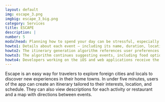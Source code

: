 ```yaml
---
layout: default
img: escape_3.png
imgbig: escape_3_big.png
category: Services
title: ESCAPE
description: |
number: 5
modalhead: Planning how to spend your day can be stressful, especially given the endless possibilities and overwhelming amount of content available on the internet. Sometimes you just want to be told where to go and a suggestion for how long you should spend there.  If you’re unhappy with your generated itinerary, you can choose to regenerate your entire schedule, or lock in certain events and regenerate the rest until you’ve planned your perfect day.<br/><br/>I developed Escape with a team during a hackathon for iXperience, a programming boot camp I attended over the summer. I worked on the backend of the app, which is coded in R.  
howto1: Details about each event – including its name, duration, location, and description – are scraped from TripAdvisor, Zomato, and Google knowledge graphs and stored in a SQLite database. 
howto2: The itinerary generation algorithm references user preferences for time of day and interests, as well as a distance matrix to minimize total distance traveled. The algorithm also incorporates opening and closing times of each event, to ensure events are only recommended during their functional hours.
howto3: The algorithm continues suggesting events, including food options at conventional mealtimes, until the total duration of the events equals the duration for which the user wishes to plan. 
howto4: Developers working on the iOS and web applications receive the final schedule via an API hosted on an Amazon EC2 instance, which they then display to users.
---
```

  Escape is an easy way for travelers to explore foreign cities and locals to discover new experiences in their home towns. In under five minutes, users of the app can create an itinerary tailored to their interests, location, and schedule. They can also view descriptions for each activity or restaurant and a map with directions between events.
